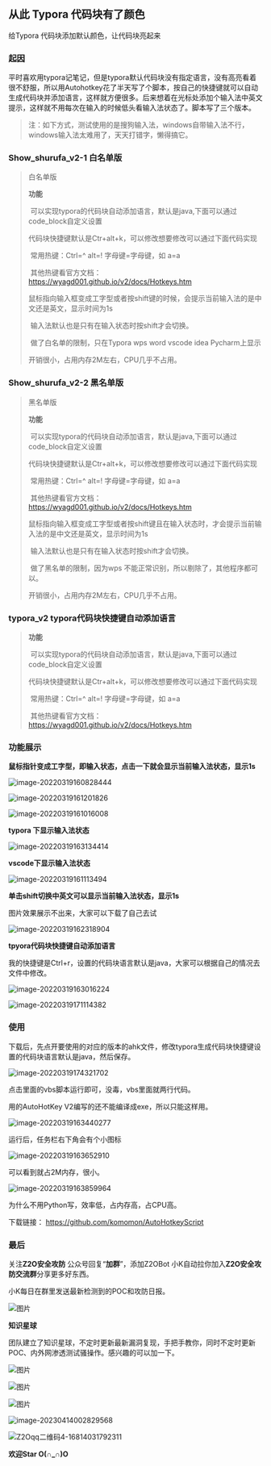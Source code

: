 

## 从此 Typora 代码块有了颜色

给Typora 代码块添加默认颜色，让代码块亮起来



### 起因

平时喜欢用typora记笔记，但是typora默认代码块没有指定语言，没有高亮看着很不舒服，所以用Autohotkey花了半天写了个脚本，按自己的快捷键就可以自动生成代码块并添加语言，这样就方便很多。后来想着在光标处添加个输入法中英文提示，这样就不用每次在输入的时候低头看输入法状态了。脚本写了三个版本。



> 注：如下方式，测试使用的是搜狗输入法，windows自带输入法不行，windows输入法太难用了，天天打错字，懒得搞它。



### Show_shurufa_v2-1 白名单版

> 白名单版
>
> **功能**
>
> ​	可以实现typora的代码块自动添加语言，默认是java,下面可以通过 code_block自定义设置
>
> ​	代码块快捷键默认是Ctr+alt+k，可以修改想要修改可以通过下面代码实现
>
> ​		常用热键：Ctrl=^ alt=! 字母键=字母键，如 a=a
>
> ​		其他热键看官方文档：https://wyagd001.github.io/v2/docs/Hotkeys.htm
>
> ​	鼠标指向输入框变成工字型或者按shift键的时候，会提示当前输入法的是中文还是英文，显示时间为1s
>
> ​	输入法默认也是只有在输入状态时按shift才会切换。
>
> ​	做了白名单的限制，只在Typora wps word vscode idea Pycharm上显示
>
> 开销很小，占用内存2M左右，CPU几乎不占用。

### Show_shurufa_v2-2 黑名单版

> 黑名单版
>
> **功能**
>
> ​	可以实现typora的代码块自动添加语言，默认是java,下面可以通过 code_block自定义设置
>
> ​	代码块快捷键默认是Ctr+alt+k，可以修改想要修改可以通过下面代码实现
>
> ​		常用热键：Ctrl=^ alt=! 字母键=字母键，如 a=a
>
> ​		其他热键看官方文档：https://wyagd001.github.io/v2/docs/Hotkeys.htm
>
> ​	鼠标指向输入框变成工字型或者按shift键且在输入状态时，才会提示当前输入法的是中文还是英文，显示时间为1s
>
> ​	输入法默认也是只有在输入状态时按shift才会切换。
>
> ​	做了黑名单的限制，因为wps 不能正常识别，所以剔除了，其他程序都可以。
>
> 开销很小，占用内存2M左右，CPU几乎不占用。



### typora_v2 typora代码块快捷键自动添加语言

> **功能**
>
> ​	可以实现typora的代码块自动添加语言，默认是java,下面可以通过 code_block自定义设置
>
> ​	代码块快捷键默认是Ctr+alt+k，可以修改想要修改可以通过下面代码实现
>
> ​		常用热键：Ctrl=^ alt=! 字母键=字母键，如 a=a
>
> ​		其他热键看官方文档：https://wyagd001.github.io/v2/docs/Hotkeys.htm





### 功能展示

**鼠标指针变成工字型，即输入状态，点击一下就会显示当前输入法状态，显示1s**

![image-20220319160828444](images/image-20220319160828444.png)

![image-20220319161201826](images/image-20220319161201826.png)

![image-20220319161016008](images/image-20220319161016008.png)

**typora 下显示输入法状态**

![image-20220319163134414](images/image-20220319163134414.png)

**vscode下显示输入法状态**

![image-20220319161113494](images/image-20220319161113494.png)

**单击shift切换中英文可以显示当前输入法状态，显示1s**

图片效果展示不出来，大家可以下载了自己去试

![image-20220319162318904](images/image-20220319162318904.png)



**tpyora代码块快捷键自动添加语言**

我的快捷键是Ctrl+r，设置的代码块语言默认是java，大家可以根据自己的情况去文件中修改。

![image-20220319163016224](images/image-20220319163016224.png)

![image-20220319171114382](images/image-20220319171114382.png)

### 使用

下载后，先点开要使用的对应的版本的ahk文件，修改typora生成代码块快捷键设置的代码块语言默认是java，然后保存。

![image-20220319174321702](images/image-20220319174321702.png)

点击里面的vbs脚本运行即可，没毒，vbs里面就两行代码。

用的AutoHotKey V2编写的还不能编译成exe，所以只能这样用。

![image-20220319163440277](images/image-20220319163440277.png)

运行后，任务栏右下角会有个小图标

![image-20220319163652910](images/image-20220319163652910.png)

可以看到就占2M内存，很小。

![image-20220319163859964](images/image-20220319163859964.png)



为什么不用Python写，效率低，占内存高，占CPU高。



下载链接： https://github.com/komomon/AutoHotkeyScript

### 最后

关注**Z2O安全攻防** 公众号回复“**加群**”，添加Z2OBot 小K自动拉你加入**Z2O安全攻防交流群**分享更多好东西。

小K每日在群里发送最新检测到的POC和攻防日报。

![图片](images/640.png)

**知识星球**

团队建立了知识星球，不定时更新最新漏洞复现，手把手教你，同时不定时更新POC、内外网渗透测试骚操作。感兴趣的可以加一下。

![图片](images/640-16476797749971.png)

![图片](images/640-16476797749972.png)

![图片](images/640-16476797749973.png)

![image-20230414002829568](images/image-20230414002829568.png)

![Z2Oqq二维码4-16814031792311](images/Z2Oqq二维码4-16814031792311.jpg)



**欢迎Star O(∩_∩)O**



































